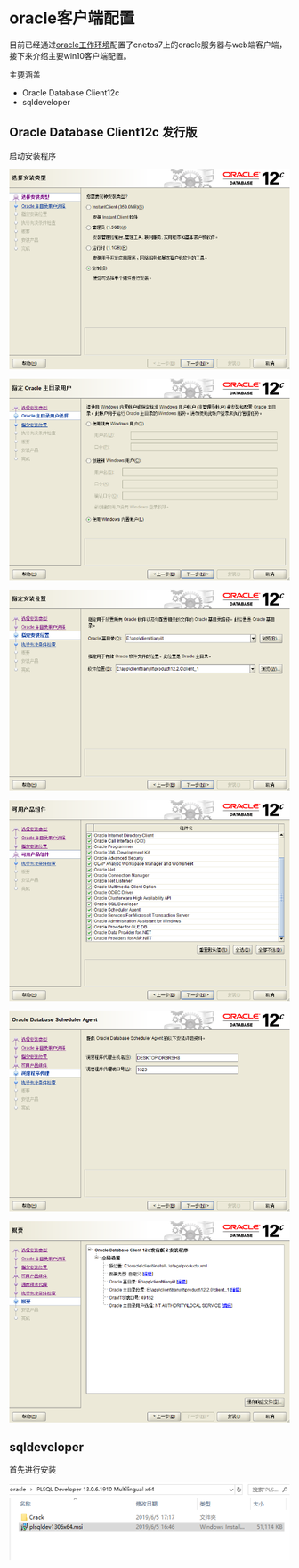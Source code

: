 # oracle客户端配置

目前已经通过[oracle工作环境](./2019-11-03-oracle工作环境.md)配置了cnetos7上的oracle服务器与web端客户端，接下来介绍主要win10客户端配置。

主要涵盖

- Oracle Database Client12c
- sqldeveloper

## Oracle Database Client12c 发行版

启动安装程序

![1573358120643](2019-11-10-oracle%E5%AE%A2%E6%88%B7%E7%AB%AF%E9%85%8D%E7%BD%AE.assets/1573358120643.png)

![1573358215909](2019-11-10-oracle%E5%AE%A2%E6%88%B7%E7%AB%AF%E9%85%8D%E7%BD%AE.assets/1573358215909.png)

![1573358244982](2019-11-10-oracle%E5%AE%A2%E6%88%B7%E7%AB%AF%E9%85%8D%E7%BD%AE.assets/1573358244982.png)

![1573358273369](2019-11-10-oracle%E5%AE%A2%E6%88%B7%E7%AB%AF%E9%85%8D%E7%BD%AE.assets/1573358273369.png)

![1573358327651](2019-11-10-oracle%E5%AE%A2%E6%88%B7%E7%AB%AF%E9%85%8D%E7%BD%AE.assets/1573358327651.png)

![1573358356370](2019-11-10-oracle%E5%AE%A2%E6%88%B7%E7%AB%AF%E9%85%8D%E7%BD%AE.assets/1573358356370.png)



## sqldeveloper

首先进行安装

![1573358908649](2019-11-10-oracle%E5%AE%A2%E6%88%B7%E7%AB%AF%E9%85%8D%E7%BD%AE.assets/1573358908649.png)


